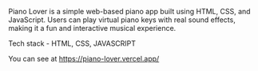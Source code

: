 Piano Lover is a simple web-based piano app built using HTML, CSS, and JavaScript. Users can play virtual piano keys with real sound effects, making it a fun and interactive musical experience.

Tech stack - HTML, CSS, JAVASCRIPT

You can see at https://piano-lover.vercel.app/
